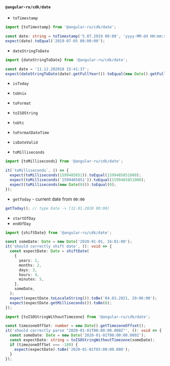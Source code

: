 #### `@angular-ru/cdk/date`

- `toTimestamp`

```typescript
import {toTimestamp} from '@angular-ru/cdk/date';

const date: string = toTimestamp('5.07.2019 00:00', 'yyyy-MM-dd HH:mm:ss');
expect(date).toEqual('2019-07-05 00:00:00');
```

- `dateStringToDate`

```typescript
import {dateStringToDate} from '@angular-ru/cdk/date';

const date = '11.12.202018 15:41:37';
expect(dateStringToDate(date).getFullYear()).toEqual(new Date().getFullYear());
```

- `isToday`
- `toUnix`
- `toFormat`
- `toISOString`
- `toUtc`
- `toFormatDateTime`
- `isDateValid`

- `toMilliseconds`

```typescript
import {toMilliseconds} from '@angular-ru/cdk/date';

it(`toMilliseconds`, () => {
  expect(toMilliseconds(1599485851)).toEqual(1599485851000);
  expect(toMilliseconds('1599485851')).toEqual(1599485851000);
  expect(toMilliseconds(new Date(0))).toEqual(0);
});
```

- `getToday` - current date from `00:00`

```typescript
getToday(); // type Date -> [12.01.2020 00:00]
```

- `startOfDay`
- `endOfDay`

```typescript
import {shiftDate} from '@angular-ru/cdk/date';

const someDate: Date = new Date('2020-01-01, 16:01:00');
it('should correctly shift date', (): void => {
  const expectDate: Date = shiftDate(
    {
      years: 1,
      months: 2,
      days: 3,
      hours: 4,
      minutes: 5,
    },
    someDate,
  );
  expect(expectDate.toLocaleString()).toBe('04.03.2021, 20:06:00');
  expect(expectDate.getMilliseconds()).toBe(8);
});
```

```typescript
import {toISOStringWithoutTimezone} from '@angular-ru/cdk/date';

const timezoneOffSet: number = new Date().getTimezoneOffset();
it('should correctly parse "2020-01-01T00:00:00.000Z"', (): void => {
  const someDate: Date = new Date('2020-01-01T00:00:00.000Z');
  const expectDate: string = toISOStringWithoutTimezone(someDate);
  if (timezoneOffSet === -180) {
    expect(expectDate).toBe('2020-01-01T03:00:00.000');
  }
});
```
